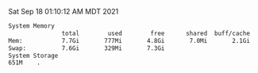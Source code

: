 Sat Sep 18 01:10:12 AM MDT 2021
```bash
System Memory
               total        used        free      shared  buff/cache   available
Mem:           7.7Gi       777Mi       4.8Gi       7.0Mi       2.1Gi       6.6Gi
Swap:          7.6Gi       329Mi       7.3Gi
System Storage
651M	.
```
```bash
